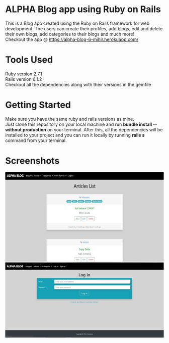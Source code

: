 # ALPHA Blog app using Ruby on Rails
This is a Blog app created using the Ruby on Rails framework for web development. The users can create their profiles, add blogs, edit and delete their own blogs, add categories to their blogs and much more!</br>
Checkout the app @ https://alpha-blog-6-mihir.herokuapp.com/</br>

# Tools Used
Ruby version 2.7.1</br>
Rails version 6.1.2</br>
Checkout all the dependencies along with their versions in the gemfile

# Getting Started
Make sure you have the same ruby and rails versions as mine. </br>
Just clone this repository on your local machine and run **bundle install --without production** on your terminal. After this, all the dependencies will be installed to your project and you can run it locally by running **rails s** command from your terminal.

# Screenshots
<img src="https://github.com/MihirShri/Alpha-Blog-Ruby-on-Rails/blob/master/netflix1.jpg" />
<img src="https://github.com/MihirShri/Alpha-Blog-Ruby-on-Rails/blob/master/Alpha%20blog%202.jpg">
